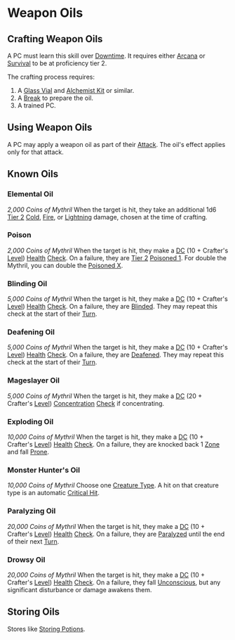 # Weapon Oils

## Crafting Weapon Oils

A PC must learn this skill over [Downtime](../../Game%20Procedures/Exploration/Downtime.md). It requires either [Arcana](../../Player%20Characters/Skills/Arcana.md) or [Survival](../../Player%20Characters/Skills/Survival.md) to be at proficiency tier 2.

The crafting process requires:

1. A [Glass Vial](../../Items%20and%20Gear/Gear/10%20Coins/Glass%20Vial.md) and [Alchemist Kit](../../Items%20and%20Gear/Gear/100%20Coins/Alchemist%20Kit.md) or similar.
2. A [Break](../../Game%20Procedures/Core%20Procedures/Break.md) to prepare the oil.
3. A trained PC.

## Using Weapon Oils

A PC may apply a weapon oil as part of their [Attack](../../Game%20Procedures/Combat/Attack.md). The oil's effect applies only for that attack.

## Known Oils

### Elemental Oil

*2,000 Coins of Mythril*
When the target is hit, they take an additional 1d6 [Tier 2](../../Game%20Procedures/Combat/Damage/Damage%20Tiers/Tier%202.md) [Cold](../../Game%20Procedures/Combat/Damage/Damage%20Types/Cold.md), [Fire](../Spells/Spell%20Domains/Fire.md), or [Lightning](../../Game%20Procedures/Combat/Damage/Damage%20Types/Lightning.md) damage, chosen at the time of crafting.

### Poison

*2,000 Coins of Mythril*
When the target is hit, they make a [DC](../../Game%20Procedures/Core%20Procedures/DC.md) (10 + Crafter's [Level](../../Player%20Characters/Progression/Level.md)) [Health](../../Player%20Characters/Attributes/Health.md) [Check](../../Game%20Procedures/Core%20Procedures/Check.md). On a failure, they are [Tier 2](../../Game%20Procedures/Combat/Damage/Damage%20Tiers/Tier%202.md) [Poisoned 1](../../Game%20Procedures/Conditions/Poisoned.md). For double the Mythril, you can double the [Poisoned X](../../Game%20Procedures/Conditions/Poisoned.md).

### Blinding Oil

*5,000 Coins of Mythril*
When the target is hit, they make a [DC](../../Game%20Procedures/Core%20Procedures/DC.md) (10 + Crafter's [Level](../../Player%20Characters/Progression/Level.md)) [Health](../../Player%20Characters/Attributes/Health.md) [Check](../../Game%20Procedures/Core%20Procedures/Check.md). On a failure, they are [Blinded](../../Game%20Procedures/Conditions/Blinded.md). They may repeat this check at the start of their [Turn](../../Game%20Procedures/Core%20Procedures/Turn.md).

### Deafening Oil

*5,000 Coins of Mythril*
When the target is hit, they make a [DC](../../Game%20Procedures/Core%20Procedures/DC.md) (10 + Crafter's [Level](../../Player%20Characters/Progression/Level.md)) [Health](../../Player%20Characters/Attributes/Health.md) [Check](../../Game%20Procedures/Core%20Procedures/Check.md). On a failure, they are [Deafened](../../Game%20Procedures/Conditions/Deafened.md). They may repeat this check at the start of their [Turn](../../Game%20Procedures/Core%20Procedures/Turn.md).

### Mageslayer Oil

*5,000 Coins of Mythril*
When the target is hit, they make a [DC](../../Game%20Procedures/Core%20Procedures/DC.md) (20 + Crafter's [Level](../../Player%20Characters/Progression/Level.md)) [Concentration](../Spells/Concentration.md) [Check](../../Game%20Procedures/Core%20Procedures/Check.md) if concentrating.

### Exploding Oil

*10,000 Coins of Mythril*
When the target is hit, they make a [DC](../../Game%20Procedures/Core%20Procedures/DC.md) (10 + Crafter's [Level](../../Player%20Characters/Progression/Level.md)) [Health](../../Player%20Characters/Attributes/Health.md) [Check](../../Game%20Procedures/Core%20Procedures/Check.md). On a failure, they are knocked back 1 [Zone](../../Game%20Procedures/Core%20Procedures/Zone.md) and fall [Prone](../../Game%20Procedures/Conditions/Prone.md).

### Monster Hunter's Oil

*10,000 Coins of Mythril*
Choose one [Creature Type](../../Resources%20for%20GMs/Creature%20Types/{Creature%20Types}.md). A hit on that creature type is an automatic [Critical Hit](../../Game%20Procedures/Die%20Rolling%20Mechanics/Critical%20Hit.md).

### Paralyzing Oil

*20,000 Coins of Mythril*
When the target is hit, they make a [DC](../../Game%20Procedures/Core%20Procedures/DC.md) (10 + Crafter's [Level](../../Player%20Characters/Progression/Level.md)) [Health](../../Player%20Characters/Attributes/Health.md) [Check](../../Game%20Procedures/Core%20Procedures/Check.md). On a failure, they are [Paralyzed](../../Game%20Procedures/Conditions/Paralyzed.md) until the end of their next [Turn](../../Game%20Procedures/Core%20Procedures/Turn.md).

### Drowsy Oil

*20,000 Coins of Mythril*
When the target is hit, they make a [DC](../../Game%20Procedures/Core%20Procedures/DC.md) (10 + Crafter's [Level](../../Player%20Characters/Progression/Level.md)) [Health](../../Player%20Characters/Attributes/Health.md) [Check](../../Game%20Procedures/Core%20Procedures/Check.md). On a failure, they fall [Unconscious](../../Game%20Procedures/Conditions/Unconscious.md), but any significant disturbance or damage awakens them.

## Storing Oils

Stores like [Storing Potions](Potion%20Rules.md#Storing%20Potions).
